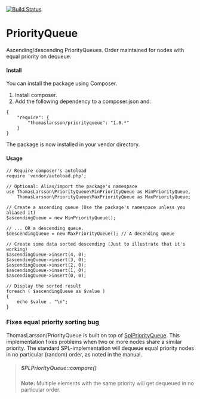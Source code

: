 [![Build Status](https://travis-ci.org/thomaslarsson/Football.png?branch=master)](https://travis-ci.org/thomaslarsson/Football)

PriorityQueue
=============

Ascending/descending PriorityQueues. Order maintained for nodes with equal priority on dequeue.

#### Install
You can install the package using Composer.

1. Install composer.
2. Add the following dependency to a composer.json and:

```
{
    "require": {
        "thomaslarsson/priorityqueue": "1.0.*"
    }
}
```

The package is now installed in your vendor directory.

#### Usage
```
// Require composer's autoload
require 'vendor/autoload.php';

// Optional: Alias/import the package's namespace
use ThomasLarsson\PriorityQueue\MinPriorityQueue as MinPriorityQueue,
    ThomasLarsson\PriorityQueue\MaxPriorityQueue as MaxPriorityQueue;

// Create a ascending queue (Use the package's namespace unless you aliased it)
$ascendingQueue = new MinPriorityQueue();

// ... OR a descending queue.
$descendingQueue = new MaxPriorityQueue(); // A decending queue

// Create some data sorted descending (Just to illustrate that it's working)
$ascendingQueue->insert(4, 0);
$ascendingQueue->insert(3, 0);
$ascendingQueue->insert(2, 0);
$ascendingQueue->insert(1, 0);
$ascendingQueue->insert(0, 0);

// Display the sorted result
foreach ( $ascendingQueue as $value )
{
    echo $value . "\n";
}
```

### Fixes equal priority sorting bug
ThomasLarsson/PriorityQueue is built on top of [SplPriorityQueue](http://www.php.net/manual/en/class.splpriorityqueue.php).
This implementation fixes problems when two or more nodes share a similar priority. The standard
SPL-implementation will dequeue equal priority nodes in no particular (random)
order, as noted in the manual.

> ##### SPLPriorityQueue::compare()
>
> **Note:**
> Multiple elements with the same priority will get dequeued in no
> particular order.